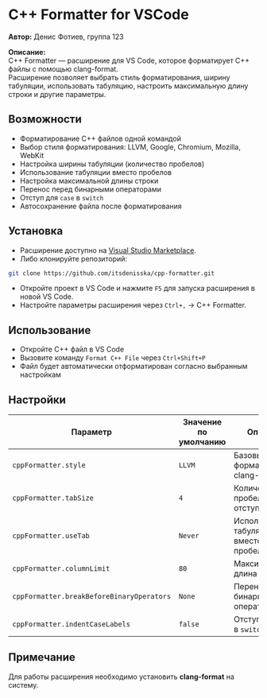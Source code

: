 # C++ Formatter for VSCode

**Автор:** Денис Фотиев, группа 123  

**Описание:**  
C++ Formatter — расширение для VS Code, которое форматирует C++ файлы с помощью clang-format.  
Расширение позволяет выбрать стиль форматирования, ширину табуляции, использовать табуляцию, настроить максимальную длину строки и другие параметры.

## Возможности
- Форматирование C++ файлов одной командой
- Выбор стиля форматирования: LLVM, Google, Chromium, Mozilla, WebKit
- Настройка ширины табуляции (количество пробелов)
- Использование табуляции вместо пробелов
- Настройка максимальной длины строки
- Перенос перед бинарными операторами
- Отступ для `case` в `switch`
- Автосохранение файла после форматирования

## Установка
- Расширение доступно на [Visual Studio Marketplace](https://marketplace.visualstudio.com/items?itemName=itsdenisska.cpp-formatter-vscode).  
- Либо клонируйте репозиторий:
```bash
git clone https://github.com/itsdenisska/cpp-formatter.git
````

* Откройте проект в VS Code и нажмите `F5` для запуска расширения в новой VS Code.
* Настройте параметры расширения через `Ctrl+,` → C++ Formatter.

## Использование

* Откройте C++ файл в VS Code
* Вызовите команду `Format C++ File` через `Ctrl+Shift+P`
* Файл будет автоматически отформатирован согласно выбранным настройкам

## Настройки

| Параметр                                  | Значение по умолчанию | Описание                                  |
| ----------------------------------------- | --------------------- | ----------------------------------------- |
| `cppFormatter.style`                      | `LLVM`                | Базовый стиль форматирования clang-format |
| `cppFormatter.tabSize`                    | `4`                   | Количество пробелов для отступа           |
| `cppFormatter.useTab`                     | `Never`               | Использовать табуляцию вместо пробелов    |
| `cppFormatter.columnLimit`                | `80`                  | Максимальная длина строки                 |
| `cppFormatter.breakBeforeBinaryOperators` | `None`                | Перенос перед бинарными операторами       |
| `cppFormatter.indentCaseLabels`           | `false`               | Отступ для `case` в `switch`              |

## Примечание

Для работы расширения необходимо установить **clang-format** на систему.
